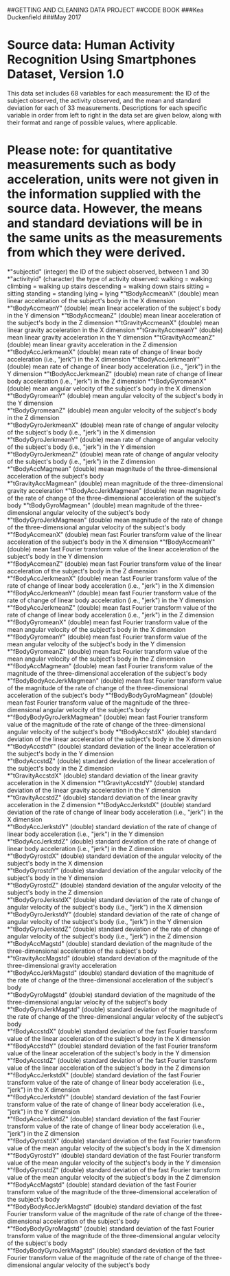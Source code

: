 ##GETTING AND CLEANING DATA PROJECT
##CODE BOOK
###Kea Duckenfield
###May 2017

Source data: Human Activity Recognition Using Smartphones Dataset, Version 1.0
=================================================================================================
This data set includes 68 variables for each measurement: the ID of the subject observed, the activity observed, and the mean and standard deviation for each of 33 measurements. Descriptions for each specific variable in order from left to right in the data set are given below, along with their format and range of possible values, where applicable. 

Please note: for quantitative measurements such as body acceleration, units were not given in the information supplied with the source data. However, the means and standard deviations will be in the same units as the measurements from which they were derived.
=================================================================================================

*"subjectid"   (integer) the ID of the subject observed, between 1 and 30            
*"activityid"  (character) the type of activity observed:
	walking = walking
	climbing = walking up stairs
	descending = walking down stairs
	sitting = sitting
	standing = standing
	lying = lying
*"tBodyAccmeanX" (double) mean linear acceleration of the subject's body in the X dimension
*"tBodyAccmeanY" (double) mean linear acceleration of the subject's body in the Y dimension
*"tBodyAccmeanZ" (double) mean linear acceleration of the subject's body in the Z dimension
*"tGravityAccmeanX" (double) mean linear gravity acceleration in the X dimension
*"tGravityAccmeanY" (double) mean linear gravity acceleration in the Y dimension
*"tGravityAccmeanZ" (double) mean linear gravity acceleration in the Z dimension
*"tBodyAccJerkmeanX" (double) mean rate of change of linear body acceleration (i.e., "jerk") in the X dimension 
*"tBodyAccJerkmeanY" (double) mean rate of change of linear body acceleration (i.e., "jerk") in the Y dimension
*"tBodyAccJerkmeanZ" (double) mean rate of change of linear body acceleration (i.e., "jerk") in the Z dimension 
*"tBodyGyromeanX" (double) mean angular velocity of the subject's body in the X dimension
*"tBodyGyromeanY" (double) mean angular velocity of the subject's body in the Y dimension          
*"tBodyGyromeanZ" (double) mean angular velocity of the subject's body in the Z dimension          
*"tBodyGyroJerkmeanX" (double) mean rate of change of angular velocity of the subject's body (i.e., "jerk") in the X dimension      
*"tBodyGyroJerkmeanY" (double) mean rate of change of angular velocity of the subject's body (i.e., "jerk") in the Y dimension           
*"tBodyGyroJerkmeanZ" (double) mean rate of change of angular velocity of the subject's body (i.e., "jerk") in the Z dimension            
*"tBodyAccMagmean" (double) mean magnitude of the three-dimensional acceleration of the subject's body  
*"tGravityAccMagmean" (double) mean magnitude of the three-dimensional gravity acceleration 
*"tBodyAccJerkMagmean" (double) mean magnitude of the rate of change of the three-dimensional acceleration of the subject's body 
*"tBodyGyroMagmean" (double) mean magnitude of the three-dimensional angular velocity of the subject's body
*"tBodyGyroJerkMagmean" (double) mean magnitude of the rate of change of the three-dimensional angular velocity of the subject's body
*"fBodyAccmeanX" (double) mean fast Fourier transform value of the linear acceleration of the subject's body in the X dimension
*"fBodyAccmeanY" (double) mean fast Fourier transform value of the linear acceleration of the subject's body in the Y dimension          
*"fBodyAccmeanZ" (double) mean fast Fourier transform value of the linear acceleration of the subject's body in the Z dimension           
*"fBodyAccJerkmeanX" (double) mean fast Fourier transform value of the rate of change of linear body acceleration (i.e., "jerk") in the X dimension
*"fBodyAccJerkmeanY" (double) mean fast Fourier transform value of the rate of change of linear body acceleration (i.e., "jerk") in the Y dimension
*"fBodyAccJerkmeanZ" (double) mean fast Fourier transform value of the rate of change of linear body acceleration (i.e., "jerk") in the Z dimension
*"fBodyGyromeanX" (double) mean fast Fourier transform value of the mean angular velocity of the subject's body in the X dimension
*"fBodyGyromeanY" (double) mean fast Fourier transform value of the mean angular velocity of the subject's body in the Y dimension
*"fBodyGyromeanZ" (double) mean fast Fourier transform value of the mean angular velocity of the subject's body in the Z dimension
*"fBodyAccMagmean" (double) mean fast Fourier transform value of the magnitude of the three-dimensional acceleration of the subject's body
*"fBodyBodyAccJerkMagmean" (double) mean fast Fourier transform value of the magnitude of the rate of change of the three-dimensional acceleration of the subject's body
*"fBodyBodyGyroMagmean" (double) mean fast Fourier transform value of the magnitude of the three-dimensional angular velocity of the subject's body   
*"fBodyBodyGyroJerkMagmean" (double) mean fast Fourier transform value of the magnitude of the rate of change of the three-dimensional angular velocity of the subject's body
*"tBodyAccstdX" (double) standard deviation of the linear acceleration of the subject's body in the X dimension
*"tBodyAccstdY" (double) standard deviation of the linear acceleration of the subject's body in the Y dimension            
*"tBodyAccstdZ" (double) standard deviation of the linear acceleration of the subject's body in the Z dimension            
*"tGravityAccstdX" (double) standard deviation of the linear gravity acceleration in the X dimension      *"tGravityAccstdY" (double) standard deviation of the linear gravity acceleration in the Y dimension      *"tGravityAccstdZ" (double) standard deviation of the linear gravity acceleration in the Z dimension      *"tBodyAccJerkstdX" (double) standard deviation of the rate of change of linear body acceleration (i.e., "jerk") in the X dimension        
*"tBodyAccJerkstdY" (double) standard deviation of the rate of change of linear body acceleration (i.e., "jerk") in the Y dimension        
*"tBodyAccJerkstdZ" (double) standard deviation of the rate of change of linear body acceleration (i.e., "jerk") in the Z dimension      
*"tBodyGyrostdX" (double) standard deviation of the angular velocity of the subject's body in the X dimension           
*"tBodyGyrostdY" (double) standard deviation of the angular velocity of the subject's body in the Y dimension           
*"tBodyGyrostdZ" (double) standard deviation of the angular velocity of the subject's body in the Z dimension  
*"tBodyGyroJerkstdX" (double) standard deviation of the rate of change of angular velocity of the subject's body (i.e., "jerk") in the X dimension      
*"tBodyGyroJerkstdY" (double) standard deviation of the rate of change of angular velocity of the subject's body (i.e., "jerk") in the Y dimension      
*"tBodyGyroJerkstdZ" (double) standard deviation of the rate of change of angular velocity of the subject's body (i.e., "jerk") in the Z dimension       
*"tBodyAccMagstd" (double) standard deviation of the magnitude of the three-dimensional acceleration of the subject's body          
*"tGravityAccMagstd" (double) standard deviation of the magnitude of the three-dimensional gravity acceleration      
*"tBodyAccJerkMagstd" (double) standard deviation of the magnitude of the rate of change of the three-dimensional acceleration of the subject's body      
*"tBodyGyroMagstd" (double) standard deviation of the magnitude of the three-dimensional angular velocity of the subject's body         
*"tBodyGyroJerkMagstd" (double) standard deviation of the magnitude of the rate of change of the three-dimensional angular velocity of the subject's body     
*"fBodyAccstdX" (double) standard deviation of the fast Fourier transform value of the linear acceleration of the subject's body in the X dimension          
*"fBodyAccstdY" (double) standard deviation of the fast Fourier transform value of the linear acceleration of the subject's body in the Y dimension           
*"fBodyAccstdZ" (double) standard deviation of the fast Fourier transform value of the linear acceleration of the subject's body in the Z dimension            
*"fBodyAccJerkstdX" (double) standard deviation of the fast Fourier transform value of the rate of change of linear body acceleration (i.e., "jerk") in the X dimension        
*"fBodyAccJerkstdY" (double) standard deviation of the fast Fourier transform value of the rate of change of linear body acceleration (i.e., "jerk") in the Y dimension       
*"fBodyAccJerkstdZ" (double) standard deviation of the fast Fourier transform value of the rate of change of linear body acceleration (i.e., "jerk") in the Z dimension        
*"fBodyGyrostdX" (double) standard deviation of the fast Fourier transform value of the mean angular velocity of the subject's body in the X dimension           
*"fBodyGyrostdY" (double) standard deviation of the fast Fourier transform value of the mean angular velocity of the subject's body in the Y dimension           
*"fBodyGyrostdZ" (double) standard deviation of the fast Fourier transform value of the mean angular velocity of the subject's body in the Z dimension          
*"fBodyAccMagstd" (double) standard deviation of the fast Fourier transform value of the magnitude of the three-dimensional acceleration of the subject's body          
*"fBodyBodyAccJerkMagstd" (double) standard deviation of the fast Fourier transform value of the magnitude of the rate of change of the three-dimensional acceleration of the subject's body  
*"fBodyBodyGyroMagstd" (double) standard deviation of the fast Fourier transform value of the magnitude of the three-dimensional angular velocity of the subject's body     
*"fBodyBodyGyroJerkMagstd" (double) standard deviation of the fast Fourier transform value of the magnitude of the rate of change of the three-dimensional angular velocity of the subject's body